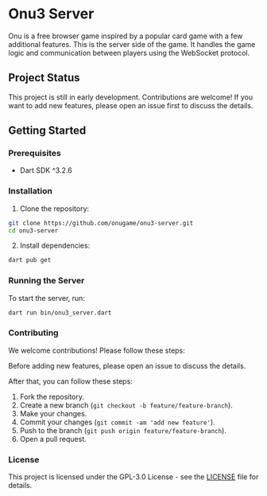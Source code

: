 # Onu3 Server

Onu is a free browser game inspired by a popular card game with a few additional features. This is the server side of the game. It handles the game logic and communication between players using the WebSocket protocol.

## Project Status

This project is still in early development. Contributions are welcome! If you want to add new features, please open an issue first to discuss the details.

## Getting Started

### Prerequisites

- Dart SDK ^3.2.6

### Installation

1. Clone the repository:

```sh
git clone https://github.com/onugame/onu3-server.git
cd onu3-server
```

2. Install dependencies:

```sh
dart pub get
```

### Running the Server

To start the server, run:

```sh
dart run bin/onu3_server.dart
```

### Contributing

We welcome contributions! Please follow these steps:

Before adding new features, please open an issue to discuss the details.

After that, you can follow these steps:

1. Fork the repository.
2. Create a new branch (`git checkout -b feature/feature-branch`).
3. Make your changes.
4. Commit your changes (`git commit -am 'add new feature'`).
5. Push to the branch (`git push origin feature/feature-branch`).
6. Open a pull request.

### License

This project is licensed under the GPL-3.0 License - see the [LICENSE](LICENSE) file for details.
